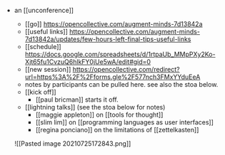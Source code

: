 - an [[unconference]]
	- [[go]] https://opencollective.com/augment-minds-7d13842a
	- [[useful links]] https://opencollective.com/augment-minds-7d13842a/updates/few-hours-left-final-tips-useful-links
	- [[schedule]] https://docs.google.com/spreadsheets/d/1rtpaUb_MMpPXy2Ko-Xjt65fu1CvzuQ6hlkFY0jUe5wA/edit#gid=0
	- [[new session]] https://opencollective.com/redirect?url=https%3A%2F%2Fforms.gle%2F577nch3FMxYYduEeA
	- notes by participants can be pulled here. see also the stoa below.
	- [[kick off]]
		- [[paul bricman]] starts it off.
	- [[lightning talks]] (see the stoa below for notes)
		- [[maggie appleton]] on [[tools for thought]]
		- [[slim lim]] on [[programming languages as user interfaces]]
		- [[regina ponciano]] on the limitations of [[zettelkasten]]
		
	![[Pasted image 20210725172843.png]]